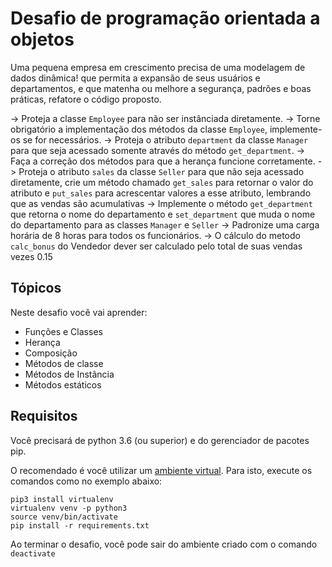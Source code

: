 # Desafio de programação orientada a objetos


Uma pequena empresa em crescimento precisa de uma modelagem de dados dinâmica! que permita a expansão de seus usuários e departamentos, e que matenha ou melhore a segurança, padrões e boas práticas, refatore o código proposto.

-> Proteja a classe `Employee` para não ser instânciada diretamente.
-> Torne obrigatório a implementação dos métodos da classe `Employee`, implemente-os se for necessários.
-> Proteja o atributo `department` da classe `Manager` para que seja acessado somente através do método `get_department`.
-> Faça a correção dos métodos para que a herança funcione corretamente.
-> Proteja o atributo `sales` da classe `Seller` para que não seja acessado diretamente,
  crie um método chamado `get_sales` para retornar o valor do atributo e `put_sales` para acrescentar valores a esse atributo, lembrando que as vendas são acumulativas
-> Implemente o método `get_department` que retorna o nome do departamento e `set_department` que muda o nome do departamento para as classes `Manager` e `Seller`
-> Padronize uma carga horária de 8 horas para todos os funcionários.
-> O cálculo do metodo `calc_bonus` do Vendedor dever ser calculado pelo total de suas vendas vezes 0.15



## Tópicos

Neste desafio você vai aprender:

- Funções e Classes
- Herança
- Composição
- Métodos de classe
- Métodos de Instância
- Métodos estáticos

## Requisitos

Você precisará de python 3.6 (ou superior) e do gerenciador de pacotes pip.

O recomendado é você utilizar um [ambiente virtual](https://pythonacademy.com.br/blog/python-e-virtualenv-como-programar-em-ambientes-virtuais). Para isto, execute os comandos como no exemplo abaixo:

    pip3 install virtualenv
    virtualenv venv -p python3
    source venv/bin/activate
    pip install -r requirements.txt

Ao terminar o desafio, você pode sair do ambiente criado com o comando `deactivate`
